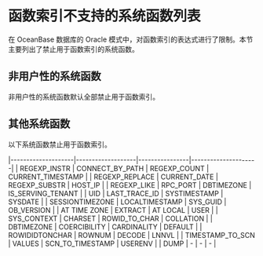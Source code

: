 # 函数索引不支持的系统函数列表

在 OceanBase 数据库的 Oracle 模式中，对函数索引的表达式进行了限制。本节主要列出了禁止用于函数索引的系统函数。

## 非用户性的系统函数

非用户性的系统函数默认全部禁止用于函数索引。

## 其他系统函数

以下系统函数禁止用于函数索引。

|--------------------|-------------------|----------------|---------------------|
|   REGEXP_INSTR     |   CONNECT_BY_PATH | REGEXP_COUNT   |   CURRENT_TIMESTAMP |
|   REGEXP_REPLACE   |   CURRENT_DATE    | REGEXP_SUBSTR  |   HOST_IP           |
|   REGEXP_LIKE      |   RPC_PORT        | DBTIMEZONE     |   IS_SERVING_TENANT |
|   UID              |   LAST_TRACE_ID   | SYSTIMESTAMP   |   SYSDATE       |
|   SESSIONTIMEZONE  |   LOCALTIMESTAMP  | SYS_GUID       |   OB_VERSION    |
|   AT TIME ZONE     |   EXTRACT         | AT LOCAL       |   USER          |
|   SYS_CONTEXT      |   CHARSET         | ROWID_TO_CHAR  |   COLLATION     |
|   DBTIMEZONE       |   COERCIBILITY    | CARDINALITY    |   DEFAULT       |
|   ROWIDIDTONCHAR   |   ROWNUM          | DECODE         |   LNNVL         |
|   TIMESTAMP_TO_SCN |   VALUES          | SCN_TO_TIMESTAMP | USERENV       |
|   DUMP             |  -                | -              |          -      |
